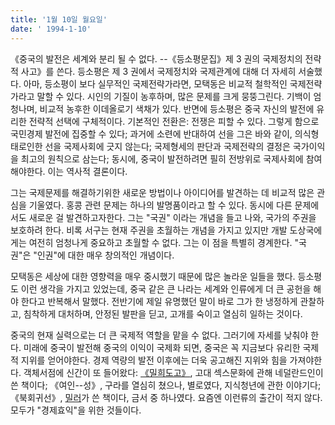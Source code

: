 ```yaml
---
title: '1월 10일 월요일'
date: ' 1994-1-10'
---
```

《중국의 발전은 세계와 분리 될 수 없다. --《등소평문집》제 3 권의 국제정치의 전략적 사고》를 쓴다. 등소평은 제 3 권에서 국제정치와 국제관계에 대해 더 자세히 서술했다. 아마, 등소평이 보다 실무적인 국제전략가라면, 모택동은 비교적 철학적인 국제전략가라고 말할 수 있다. 시인의 기질이 농후하며, 많은 문제를 크게 뭉뚱그린다. 기백이 엄청나며, 비교적 농후한 이데올로기 색채가 있다. 반면에 등소평은 중국 자신의 발전에 유리한 전략적 선택에 구체적이다. 기본적인 전환은: 전쟁은 피할 수 있다. 그렇게 함으로 국민경제 발전에 집중할 수 있다; 과거에 소련에 반대하여 선을 그은 바와 같이, 의식형태로인한 선을 국제사회에 긋지 않는다; 국제형세의 판단과 국제전략의 결정은 국가이익을 최고의 원칙으로 삼는다; 동시에, 중국이 발전하려면 필히 전방위로 국제사회에 참여해야한다. 이는 역사적 결론이다.

그는 국제문제를 해결하기위한 새로운 방법이나 아이디어를 발견하는 데 비교적 많은 관심을 기울였다. 홍콩 관련 문제는 하나의 발명품이라고 할 수 있다. 동시에 다른 문제에서도 새로운 걸 발견하고자한다. 그는 "국권" 이라는 개념을 들고 나와, 국가의 주권을 보호하려 한다. 비록 서구는 현재 주권을 초월하는 개념을 가지고 있지만 개발 도상국에게는 여전히 엄청나게 중요하고 초월할 수 없다. 그는 이 점을 특별히 경계한다. "국권"은 "인권"에 대한 매우 창의적인 개념이다.

모택동은 세상에 대한 영향력을 매우 중시했기 때문에 많은 놀라운 일들을 했다. 등소평도 이런 생각을 가지고 있었는데, 중국 같은 큰 나라는 세계와 인류에게 더 큰 공헌을 해야 한다고 반복해서 말했다. 전반기에 제일 유명했던 말이 바로 그가 한 냉정하게 관찰하고, 침착하게 대처하며, 안정된 발판을 딛고, 고개를 숙이고 열심히 일하는 것이다.

중국의 현재 실력으로는 더 큰 국제적 역할을 맡을 수 없다. 그러기에 자세를 낮춰야 한다. 미래에 중국이 발전해 중국의 이익이 국제화 되면, 중국은 꼭 지금보다 유리한 국제적 지위를 얻어야한다. 경제 역량의 발전 이후에는 더욱 공고해진 지위와 힘을 가져야한다. 객체서점에 신간이 또 들어왔다: [《밀희도고》](https://www.amazon.com/Sexual-Life-Ancient-China-D/dp/9004126015), 고대 섹스문화에 관해 네덜란드인이 쓴 책이다; 《여인--성》, 구라를 열심히 쳤으나, 별로였다, 지식청년에 관한 이야기다;《북회귀선》, [밀러](https://ko.wikipedia.org/wiki/헨리_밀러)가 쓴 책이다, 금서 중 하나였다. 요즘엔 이런류의 출간이 적지 않다. 모두가 "경제효익"을 위한 것들이다.

